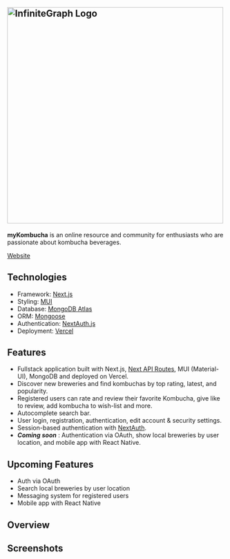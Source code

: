 ## <img src="https://res.cloudinary.com/jjo/image/upload/v1651018664/myKombucha/Logo/topbar-logo_ha3vu9.svg" alt="InfiniteGraph Logo" width="500">

**myKombucha** is an online resource and community for enthusiasts who are passionate about kombucha beverages.

[Website](https://mykombucha.net)

## Technologies

- Framework: [Next.js](https://nextjs.org)
- Styling: [MUI](https://mui.org)
- Database: [MongoDB Atlas](https://mongodb.com)
- ORM: [Mongoose](https://mongoosejs.com)
- Authentication: [NextAuth.js](https://next-auth.js.org)
- Deployment: [Vercel](https://vercel.com)

## Features

- Fullstack application built with Next.js, [Next API Routes](https://nextjs.org/blog/next-9#api-routes), MUI (Material-UI), MongoDB and deployed on Vercel.
- Discover new breweries and find kombuchas by top rating, latest, and popularity.
- Registered users can rate and review their favorite Kombucha, give like to review, add kombucha to wish-list and more.
- Autocomplete search bar.
- User login, registration, authentication, edit account & security settings.
- Session-based authentication with [NextAuth](https://next-auth.js.org/).
- _**Coming soon**_ : Authentication via OAuth, show local breweries by user location, and mobile app with React Native.

## Upcoming Features

- Auth via OAuth
- Search local breweries by user location
- Messaging system for registered users
- Mobile app with React Native

## Overview

## Screenshots
